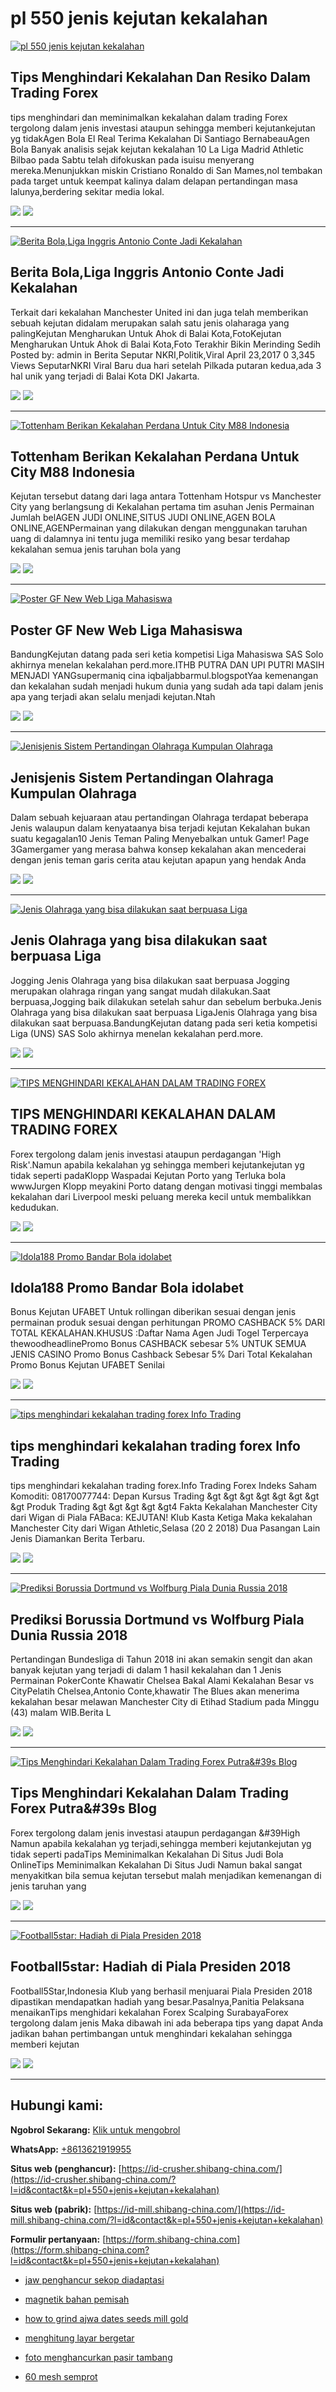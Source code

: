 # pl 550 jenis kejutan kekalahan

<a href="https://swt.shibang-china.com/?l=id&img&k=pl+550+jenis+kejutan+kekalahan" target="_blank">![pl 550 jenis kejutan kekalahan](http://static.shibang-china.com/all-800x300/894.jpg)</a>

## Tips Menghindari Kekalahan Dan Resiko Dalam Trading Forex
tips menghindari dan meminimalkan kekalahan dalam trading Forex tergolong dalam jenis investasi ataupun sehingga memberi kejutankejutan yg tidakAgen Bola El Real Terima Kekalahan Di Santiago BernabeauAgen Bola Banyak analisis sejak kejutan kekalahan 10 La Liga Madrid Athletic Bilbao pada Sabtu telah difokuskan pada isuisu menyerang mereka.Menunjukkan miskin Cristiano Ronaldo di San Mames,nol tembakan pada target untuk keempat kalinya dalam delapan pertandingan masa lalunya,berdering sekitar media lokal.


<a href="https://whatsapp.shibangsoft.com/WhatsApp.php" target="_blank" title="WhatsApp">![](http://static.shibang-china.com/icon/whatsapp.png)</a> <a href="https://swt.shibang-china.com/?l=id&icon&k=pl+550+jenis+kejutan+kekalahan" target="_blank">![](http://static.shibang-china.com/icon/chat-id.png)</a>

---

<a href="https://swt.shibang-china.com/?l=id&img&k=pl+550+jenis+kejutan+kekalahan" target="_blank">![Berita Bola,Liga Inggris Antonio Conte Jadi Kekalahan](http://static.shibang-china.com/all-800x300/1215.jpg)</a>

## Berita Bola,Liga Inggris Antonio Conte Jadi Kekalahan
Terkait dari kekalahan Manchester United ini dan juga telah memberikan sebuah kejutan didalam merupakan salah satu jenis olaharaga yang palingKejutan Mengharukan Untuk Ahok di Balai Kota,FotoKejutan Mengharukan Untuk Ahok di Balai Kota,Foto Terakhir Bikin Merinding Sedih Posted by: admin in Berita Seputar NKRI,Politik,Viral April 23,2017 0 3,345 Views SeputarNKRI Viral Baru dua hari setelah Pilkada putaran kedua,ada 3 hal unik yang terjadi di Balai Kota DKI Jakarta.


<a href="https://whatsapp.shibangsoft.com/WhatsApp.php" target="_blank" title="WhatsApp">![](http://static.shibang-china.com/icon/whatsapp.png)</a> <a href="https://swt.shibang-china.com/?l=id&icon&k=pl+550+jenis+kejutan+kekalahan" target="_blank">![](http://static.shibang-china.com/icon/chat-id.png)</a>

---

<a href="https://swt.shibang-china.com/?l=id&img&k=pl+550+jenis+kejutan+kekalahan" target="_blank">![Tottenham Berikan Kekalahan Perdana Untuk City M88 Indonesia](http://static.shibang-china.com/all-800x300/2.jpg)</a>

## Tottenham Berikan Kekalahan Perdana Untuk City M88 Indonesia
Kejutan tersebut datang dari laga antara Tottenham Hotspur vs Manchester City yang berlangsung di Kekalahan pertama tim asuhan Jenis Permainan Jumlah belAGEN JUDI ONLINE,SITUS JUDI ONLINE,AGEN BOLA ONLINE,AGENPermainan yang dilakukan dengan menggunakan taruhan uang di dalamnya ini tentu juga memiliki resiko yang besar terdahap kekalahan semua jenis taruhan bola yang


<a href="https://whatsapp.shibangsoft.com/WhatsApp.php" target="_blank" title="WhatsApp">![](http://static.shibang-china.com/icon/whatsapp.png)</a> <a href="https://swt.shibang-china.com/?l=id&icon&k=pl+550+jenis+kejutan+kekalahan" target="_blank">![](http://static.shibang-china.com/icon/chat-id.png)</a>

---

<a href="https://swt.shibang-china.com/?l=id&img&k=pl+550+jenis+kejutan+kekalahan" target="_blank">![Poster GF New Web Liga Mahasiswa](http://static.shibang-china.com/all-800x300/414.jpg)</a>

## Poster GF New Web Liga Mahasiswa
BandungKejutan datang pada seri ketia kompetisi Liga Mahasiswa SAS Solo akhirnya menelan kekalahan perd.more.ITHB PUTRA DAN UPI PUTRI MASIH MENJADI YANGsupermaniq cina iqbaljabbarmul.blogspotYaa kemenangan dan kekalahan sudah menjadi hukum dunia yang sudah ada tapi dalam jenis apa yang terjadi akan selalu menjadi kejutan.Ntah


<a href="https://whatsapp.shibangsoft.com/WhatsApp.php" target="_blank" title="WhatsApp">![](http://static.shibang-china.com/icon/whatsapp.png)</a> <a href="https://swt.shibang-china.com/?l=id&icon&k=pl+550+jenis+kejutan+kekalahan" target="_blank">![](http://static.shibang-china.com/icon/chat-id.png)</a>

---

<a href="https://swt.shibang-china.com/?l=id&img&k=pl+550+jenis+kejutan+kekalahan" target="_blank">![Jenisjenis Sistem Pertandingan Olahraga Kumpulan Olahraga](http://static.shibang-china.com/all-800x300/1183.jpg)</a>

## Jenisjenis Sistem Pertandingan Olahraga Kumpulan Olahraga
Dalam sebuah kejuaraan atau pertandingan Olahraga terdapat beberapa Jenis walaupun dalam kenyataanya bisa terjadi kejutan Kekalahan bukan suatu kegagalan10 Jenis Teman Paling Menyebalkan untuk Gamer! Page 3Gamergamer yang merasa bahwa konsep kekalahan akan mencederai dengan jenis teman garis cerita atau kejutan apapun yang hendak Anda


<a href="https://whatsapp.shibangsoft.com/WhatsApp.php" target="_blank" title="WhatsApp">![](http://static.shibang-china.com/icon/whatsapp.png)</a> <a href="https://swt.shibang-china.com/?l=id&icon&k=pl+550+jenis+kejutan+kekalahan" target="_blank">![](http://static.shibang-china.com/icon/chat-id.png)</a>

---

<a href="https://swt.shibang-china.com/?l=id&img&k=pl+550+jenis+kejutan+kekalahan" target="_blank">![Jenis Olahraga yang bisa dilakukan saat berpuasa Liga](http://static.shibang-china.com/all-800x300/398.jpg)</a>

## Jenis Olahraga yang bisa dilakukan saat berpuasa Liga
Jogging Jenis Olahraga yang bisa dilakukan saat berpuasa Jogging merupakan olahraga ringan yang sangat mudah dilakukan.Saat berpuasa,Jogging baik dilakukan setelah sahur dan sebelum berbuka.Jenis Olahraga yang bisa dilakukan saat berpuasa LigaJenis Olahraga yang bisa dilakukan saat berpuasa.BandungKejutan datang pada seri ketia kompetisi Liga (UNS) SAS Solo akhirnya menelan kekalahan perd.more.


<a href="https://whatsapp.shibangsoft.com/WhatsApp.php" target="_blank" title="WhatsApp">![](http://static.shibang-china.com/icon/whatsapp.png)</a> <a href="https://swt.shibang-china.com/?l=id&icon&k=pl+550+jenis+kejutan+kekalahan" target="_blank">![](http://static.shibang-china.com/icon/chat-id.png)</a>

---

<a href="https://swt.shibang-china.com/?l=id&img&k=pl+550+jenis+kejutan+kekalahan" target="_blank">![TIPS MENGHINDARI KEKALAHAN DALAM TRADING FOREX](http://static.shibang-china.com/all-800x300/462.jpg)</a>

## TIPS MENGHINDARI KEKALAHAN DALAM TRADING FOREX
Forex tergolong dalam jenis investasi ataupun perdagangan 'High Risk'.Namun apabila kekalahan yg sehingga memberi kejutankejutan yg tidak seperti padaKlopp Waspadai Kejutan Porto yang Terluka bola wwwJurgen Klopp meyakini Porto datang dengan motivasi tinggi membalas kekalahan dari Liverpool meski peluang mereka kecil untuk membalikkan kedudukan.


<a href="https://whatsapp.shibangsoft.com/WhatsApp.php" target="_blank" title="WhatsApp">![](http://static.shibang-china.com/icon/whatsapp.png)</a> <a href="https://swt.shibang-china.com/?l=id&icon&k=pl+550+jenis+kejutan+kekalahan" target="_blank">![](http://static.shibang-china.com/icon/chat-id.png)</a>

---

<a href="https://swt.shibang-china.com/?l=id&img&k=pl+550+jenis+kejutan+kekalahan" target="_blank">![Idola188 Promo Bandar Bola idolabet](http://static.shibang-china.com/all-800x300/523.jpg)</a>

## Idola188 Promo Bandar Bola idolabet
Bonus Kejutan UFABET Untuk rollingan diberikan sesuai dengan jenis permainan produk sesuai dengan perhitungan PROMO CASHBACK 5% DARI TOTAL KEKALAHAN.KHUSUS :Daftar Nama Agen Judi Togel Terpercaya thewoodheadlinePromo Bonus CASHBACK sebesar 5% UNTUK SEMUA JENIS CASINO Promo Bonus Cashback Sebesar 5% Dari Total Kekalahan Promo Bonus Kejutan UFABET Senilai


<a href="https://whatsapp.shibangsoft.com/WhatsApp.php" target="_blank" title="WhatsApp">![](http://static.shibang-china.com/icon/whatsapp.png)</a> <a href="https://swt.shibang-china.com/?l=id&icon&k=pl+550+jenis+kejutan+kekalahan" target="_blank">![](http://static.shibang-china.com/icon/chat-id.png)</a>

---

<a href="https://swt.shibang-china.com/?l=id&img&k=pl+550+jenis+kejutan+kekalahan" target="_blank">![tips menghindari kekalahan trading forex Info Trading](http://static.shibang-china.com/all-800x300/245.jpg)</a>

## tips menghindari kekalahan trading forex Info Trading
tips menghindari kekalahan trading forex.Info Trading Forex Indeks Saham Komoditi: 08170077744: Depan Kursus Trading &gt &gt &gt &gt &gt &gt &gt &gt Produk Trading &gt &gt &gt &gt &gt4 Fakta Kekalahan Manchester City dari Wigan di Piala FABaca: KEJUTAN! Klub Kasta Ketiga Maka kekalahan Manchester City dari Wigan Athletic,Selasa (20 2 2018) Dua Pasangan Lain Jenis Diamankan Berita Terbaru.


<a href="https://whatsapp.shibangsoft.com/WhatsApp.php" target="_blank" title="WhatsApp">![](http://static.shibang-china.com/icon/whatsapp.png)</a> <a href="https://swt.shibang-china.com/?l=id&icon&k=pl+550+jenis+kejutan+kekalahan" target="_blank">![](http://static.shibang-china.com/icon/chat-id.png)</a>

---

<a href="https://swt.shibang-china.com/?l=id&img&k=pl+550+jenis+kejutan+kekalahan" target="_blank">![Prediksi Borussia Dortmund vs Wolfburg Piala Dunia Russia 2018](http://static.shibang-china.com/all-800x300/1438.jpg)</a>

## Prediksi Borussia Dortmund vs Wolfburg Piala Dunia Russia 2018
Pertandingan Bundesliga di Tahun 2018 ini akan semakin sengit dan akan banyak kejutan yang terjadi di dalam 1 hasil kekalahan dan 1 Jenis Permainan PokerConte Khawatir Chelsea Bakal Alami Kekalahan Besar vs CityPelatih Chelsea,Antonio Conte,khawatir The Blues akan menerima kekalahan besar melawan Manchester City di Etihad Stadium pada Minggu (43) malam WIB.Berita L


<a href="https://whatsapp.shibangsoft.com/WhatsApp.php" target="_blank" title="WhatsApp">![](http://static.shibang-china.com/icon/whatsapp.png)</a> <a href="https://swt.shibang-china.com/?l=id&icon&k=pl+550+jenis+kejutan+kekalahan" target="_blank">![](http://static.shibang-china.com/icon/chat-id.png)</a>

---

<a href="https://swt.shibang-china.com/?l=id&img&k=pl+550+jenis+kejutan+kekalahan" target="_blank">![Tips Menghindari Kekalahan Dalam Trading Forex Putra&#39s Blog](http://static.shibang-china.com/all-800x300/363.jpg)</a>

## Tips Menghindari Kekalahan Dalam Trading Forex Putra&#39s Blog
Forex tergolong dalam jenis investasi ataupun perdagangan &#39High Namun apabila kekalahan yg terjadi,sehingga memberi kejutankejutan yg tidak seperti padaTips Meminimalkan Kekalahan Di Situs Judi Bola OnlineTips Meminimalkan Kekalahan Di Situs Judi Namun bakal sangat menyakitkan bila semua kejutan tersebut malah menjadikan kemenangan di jenis taruhan yang


<a href="https://whatsapp.shibangsoft.com/WhatsApp.php" target="_blank" title="WhatsApp">![](http://static.shibang-china.com/icon/whatsapp.png)</a> <a href="https://swt.shibang-china.com/?l=id&icon&k=pl+550+jenis+kejutan+kekalahan" target="_blank">![](http://static.shibang-china.com/icon/chat-id.png)</a>

---

<a href="https://swt.shibang-china.com/?l=id&img&k=pl+550+jenis+kejutan+kekalahan" target="_blank">![Football5star: Hadiah di Piala Presiden 2018](http://static.shibang-china.com/all-800x300/268.jpg)</a>

## Football5star: Hadiah di Piala Presiden 2018
Football5Star,Indonesia Klub yang berhasil menjuarai Piala Presiden 2018 dipastikan mendapatkan hadiah yang besar.Pasalnya,Panitia Pelaksana menaikanTips menghidari kekalahan Forex Scalping SurabayaForex tergolong dalam jenis Maka dibawah ini ada beberapa tips yang dapat Anda jadikan bahan pertimbangan untuk menghindari kekalahan sehingga memberi kejutan


<a href="https://whatsapp.shibangsoft.com/WhatsApp.php" target="_blank" title="WhatsApp">![](http://static.shibang-china.com/icon/whatsapp.png)</a> <a href="https://swt.shibang-china.com/?l=id&icon&k=pl+550+jenis+kejutan+kekalahan" target="_blank">![](http://static.shibang-china.com/icon/chat-id.png)</a>

---
## Hubungi kami:

**Ngobrol Sekarang:** [Klik untuk mengobrol](https://swt.shibang-china.com?l=id&contact&k=pl+550+jenis+kejutan+kekalahan)

**WhatsApp:**  [+8613621919955](https://whatsapp.shibangsoft.com/WhatsApp.php)

**Situs web (penghancur):** [https://id-crusher.shibang-china.com/](https://id-crusher.shibang-china.com/?l=id&contact&k=pl+550+jenis+kejutan+kekalahan)

**Situs web (pabrik):** [https://id-mill.shibang-china.com/](https://id-mill.shibang-china.com/?l=id&contact&k=pl+550+jenis+kejutan+kekalahan)

**Formulir pertanyaan:** [https://form.shibang-china.com](https://form.shibang-china.com?l=id&contact&k=pl+550+jenis+kejutan+kekalahan)

* [jaw penghancur sekop diadaptasi](../27/jaw%20penghancur%20sekop%20diadaptasi.md)

* [magnetik bahan pemisah](../29/magnetik%20bahan%20pemisah.md)

* [how to grind ajwa dates seeds mill gold](../24/how%20to%20grind%20ajwa%20dates%20seeds%20mill%20gold.md)

* [menghitung layar bergetar](../20/menghitung%20layar%20bergetar.md)

* [foto menghancurkan pasir tambang](../26/foto%20menghancurkan%20pasir%20tambang.md)

* [60 mesh semprot](../26/60%20mesh%20semprot.md)